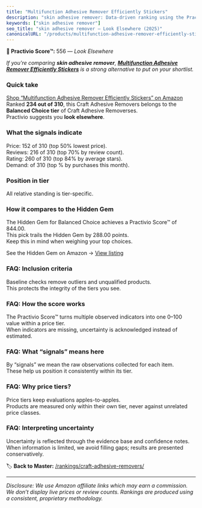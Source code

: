 ```yaml
---
title: "Multifunction Adhesive Remover Efficiently Stickers"
description: "skin adhesive remover: Data-driven ranking using the Practivio Score™. Positioned by quality, value, demand, findability, momentum."
keywords: ["skin adhesive remover"]
seo_title: "skin adhesive remover — Look Elsewhere (2025)"
canonicalURL: "/products/multifunction-adhesive-remover-efficiently-stickers-B0FBWCTLV2/"
---
```


**🚫 Practivio Score™:** 556 — _Look Elsewhere_


*If you're comparing **skin adhesive remover**, **[Multifunction Adhesive Remover Efficiently Stickers](https://www.amazon.com/dp/B0FBWCTLV2?tag=practivio-20)** is a strong alternative to put on your shortlist.*
### Quick take
[Shop “Multifunction Adhesive Remover Efficiently Stickers” on Amazon](https://www.amazon.com/dp/B0FBWCTLV2?tag=practivio-20)
Ranked **234 out of 310**, this Craft Adhesive Removers belongs to the **Balanced Choice tier** of Craft Adhesive Removerses.  
Practivio suggests you **look elsewhere**.

### What the signals indicate
Price: 152 of 310 (top 50% lowest price).  
Reviews: 216 of 310 (top 70% by review count).  
Rating: 260 of 310 (top 84% by average stars).  
Demand:  of 310 (top % by purchases this month).

### Position in tier
All relative standing is tier-specific.

### How it compares to the Hidden Gem
The Hidden Gem for Balanced Choice achieves a Practivio Score™ of 844.00.  
This pick trails the Hidden Gem by 288.00 points.  
Keep this in mind when weighing your top choices.  

See the Hidden Gem on Amazon → [View listing](https://www.amazon.com/dp/B0797D6NZM?tag=practivio-20)

### FAQ: Inclusion criteria
Baseline checks remove outliers and unqualified products.  
This protects the integrity of the tiers you see.

### FAQ: How the score works
The Practivio Score™ turns multiple observed indicators into one 0–100 value within a price tier.  
When indicators are missing, uncertainty is acknowledged instead of estimated.

### FAQ: What “signals” means here
By “signals” we mean the raw observations collected for each item.  
These help us position it consistently within its tier.

### FAQ: Why price tiers?
Price tiers keep evaluations apples-to-apples.  
Products are measured only within their own tier, never against unrelated price classes.

### FAQ: Interpreting uncertainty
Uncertainty is reflected through the evidence base and confidence notes.  
When information is limited, we avoid filling gaps; results are presented conservatively.


🏷️ **Back to Master:** [/rankings/craft-adhesive-removers/](/rankings/craft-adhesive-removers/)

---
_Disclosure: We use Amazon affiliate links which may earn a commission. We don’t display live prices or review counts. Rankings are produced using a consistent, proprietary methodology._
